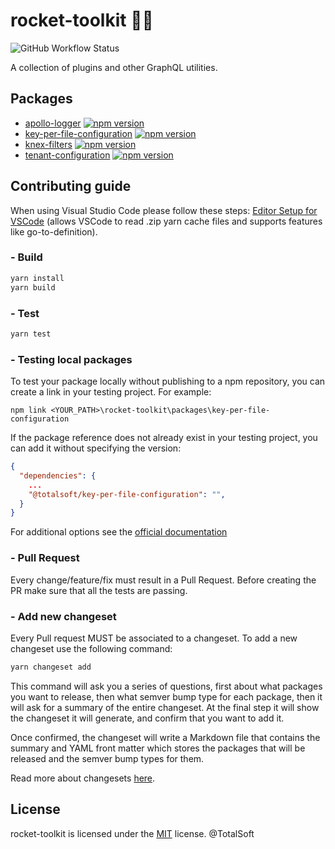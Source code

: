 # rocket-toolkit 👩‍🔧 

![GitHub Workflow Status](https://img.shields.io/github/workflow/status/osstotalsoft/rocket-toolkit/npm-publish)

A collection of plugins and other GraphQL utilities.

## Packages
  - [apollo-logger](./packages/apollo-logger#readme) [![npm version](https://badge.fury.io/js/@totalsoft%2Fapollo-logger.svg)](https://badge.fury.io/js/@totalsoft%2Fapollo-logger)
  - [key-per-file-configuration](./packages/key-per-file-configuration#readme) [![npm version](https://badge.fury.io/js/@totalsoft%2Fkey-per-file-configuration.svg)](https://badge.fury.io/js/@totalsoft%2Fkey-per-file-configuration)
  - [knex-filters](./packages/knex-filters#readme) [![npm version](https://badge.fury.io/js/@totalsoft%2Fknex-filters.svg)](https://badge.fury.io/js/@totalsoft%2Fknex-filters)
  - [tenant-configuration](./packages/tenant-configuration#readme) [![npm version](https://badge.fury.io/js/@totalsoft%2Ftenant-configuration.svg)](https://badge.fury.io/js/@totalsoft%2Ftenant-configuration)

## Contributing guide
When using Visual Studio Code please follow these steps: [Editor Setup for VSCode](https://yarnpkg.com/getting-started/editor-sdks#vscode) (allows VSCode to read .zip yarn cache files and supports features like go-to-definition).
### - Build
```javascript
yarn install
yarn build
```
### - Test
```javascript
yarn test
```

### - Testing local packages
To test your package locally without publishing to a npm repository, you can create a link in your testing project. For example:
```shell
npm link <YOUR_PATH>\rocket-toolkit\packages\key-per-file-configuration
```

If the package reference does not already exist in your testing project, you can add it without specifying the version:
```json
{
  "dependencies": {
    ...
    "@totalsoft/key-per-file-configuration": "",
  }
}
```
For additional options see the [official documentation](https://docs.npmjs.com/cli/v8/commands/npm-link)

### - Pull Request
Every change/feature/fix must result in a Pull Request. Before creating the PR make sure that all the tests are passing.

### - Add new changeset
Every Pull request MUST be associated to a changeset. To add a new changeset use the following command: 
```javascript
yarn changeset add
```
This command will ask you a series of questions, first about what packages you want to release, then what semver bump type for each package, then it will ask for a summary of the entire changeset. At the final step it will show the changeset it will generate, and confirm that you want to add it.

Once confirmed, the changeset will write a Markdown file that contains the summary and YAML front matter which stores the packages that will be released and the semver bump types for them.

Read more about changesets [here](https://github.com/changesets/changesets/blob/main/docs/adding-a-changeset.md).

## License
rocket-toolkit is licensed under the [MIT](LICENSE) license. @TotalSoft

